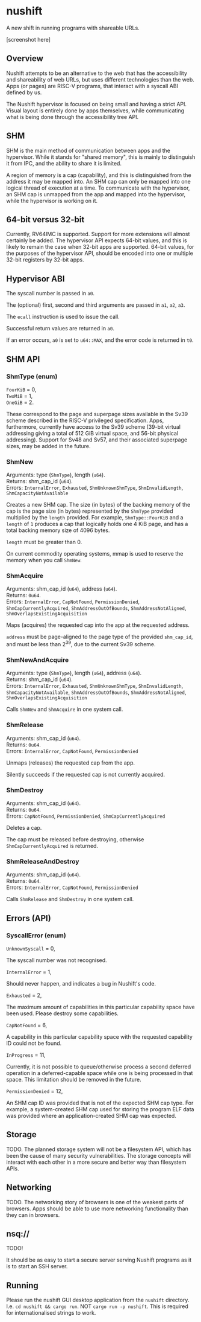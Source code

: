 # nushift

A new shift in running programs with shareable URLs.

[screenshot here]

## Overview

Nushift attempts to be an alternative to the web that has the accessibility and shareability of web URLs, but uses different technologies than the web. Apps (or pages) are RISC-V programs, that interact with a syscall ABI defined by us.

The Nushift hypervisor is focused on being small and having a strict API. Visual layout is entirely done by apps themselves, while communicating what is being done through the accessibility tree API.

## SHM

SHM is the main method of communication between apps and the hypervisor. While it stands for "shared memory", this is mainly to distinguish it from IPC, and the ability to share it is limited.

A region of memory is a cap (capability), and this is distinguished from the address it may be mapped into. An SHM cap can only be mapped into one logical thread of execution at a time. To communicate with the hypervisor, an SHM cap is unmapped from the app and mapped into the hypervisor, while the hypervisor is working on it.

## 64-bit versus 32-bit

Currently, RV64IMC is supported. Support for more extensions will almost certainly be added. The hypervisor API expects 64-bit values, and this is likely to remain the case when 32-bit apps are supported. 64-bit values, for the purposes of the hypervisor API, should be encoded into one or multiple 32-bit registers by 32-bit apps.

## Hypervisor ABI

The syscall number is passed in `a0`.

The (optional) first, second and third arguments are passed in `a1`, `a2`, `a3`.

The `ecall` instruction is used to issue the call.

Successful return values are returned in `a0`.

If an error occurs, `a0` is set to `u64::MAX`, and the error code is returned in `t0`.

## SHM API

### ShmType (enum)

`FourKiB` = 0,\
`TwoMiB` = 1,\
`OneGiB` = 2.

These correspond to the page and superpage sizes available in the Sv39 scheme described in the RISC-V privileged specification. Apps, furthermore, currently have access to the Sv39 scheme (39-bit virtual addressing giving a total of 512 GiB virtual space, and 56-bit physical addressing). Support for Sv48 and Sv57, and their associated superpage sizes, may be added in the future.

### ShmNew

Arguments: type (`ShmType`), length (`u64`).\
Returns: shm_cap_id (`u64`).\
Errors: `InternalError`, `Exhausted`, `ShmUnknownShmType`, `ShmInvalidLength`, `ShmCapacityNotAvailable`

Creates a new SHM cap. The size (in bytes) of the backing memory of the cap is the page size (in bytes) represented by the `ShmType` provided multiplied by the `length` provided. For example, `ShmType::FourKiB` and a `length` of `1` produces a cap that logically holds one 4 KiB page, and has a total backing memory size of 4096 bytes.

`length` must be greater than 0.

On current commodity operating systems, mmap is used to reserve the memory when you call `ShmNew`.

### ShmAcquire

Arguments: shm_cap_id (`u64`), address (`u64`).\
Returns: `0u64`.\
Errors: `InternalError`, `CapNotFound`, `PermissionDenied`, `ShmCapCurrentlyAcquired`, `ShmAddressOutOfBounds`, `ShmAddressNotAligned`, `ShmOverlapsExistingAcquisition`

Maps (acquires) the requested cap into the app at the requested address.

`address` must be page-aligned to the page type of the provided `shm_cap_id`, and must be less than 2<sup>39</sup>, due to the current Sv39 scheme.

### ShmNewAndAcquire

Arguments: type (`ShmType`), length (`u64`), address (`u64`).\
Returns: shm_cap_id (`u64`).\
Errors: `InternalError`, `Exhausted`, `ShmUnknownShmType`, `ShmInvalidLength`, `ShmCapacityNotAvailable`, `ShmAddressOutOfBounds`, `ShmAddressNotAligned`, `ShmOverlapsExistingAcquisition`

Calls `ShmNew` and `ShmAcquire` in one system call.

### ShmRelease

Arguments: shm_cap_id (`u64`).\
Returns: `0u64`.\
Errors: `InternalError`, `CapNotFound`, `PermissionDenied`

Unmaps (releases) the requested cap from the app.

Silently succeeds if the requested cap is not currently acquired.

### ShmDestroy

Arguments: shm_cap_id (`u64`).\
Returns: `0u64`.\
Errors: `CapNotFound`, `PermissionDenied`, `ShmCapCurrentlyAcquired`

Deletes a cap.

The cap must be released before destroying, otherwise `ShmCapCurrentlyAcquired` is returned.

### ShmReleaseAndDestroy

Arguments: shm_cap_id (`u64`).\
Returns: `0u64`.\
Errors: `InternalError`, `CapNotFound`, `PermissionDenied`

Calls `ShmRelease` and `ShmDestroy` in one system call.

## Errors (API)

### SyscallError (enum)

`UnknownSyscall` = 0,

The syscall number was not recognised.

`InternalError` = 1,

Should never happen, and indicates a bug in Nushift's code.

`Exhausted` = 2,

The maximum amount of capabilities in this particular capability space have been used. Please destroy some capabilities.

`CapNotFound` = 6,

A capability in this particular capability space with the requested capability ID could not be found.

`InProgress` = 11,

Currently, it is not possible to queue/otherwise process a second deferred operation in a deferred-capable space while one is being processed in that space. This limitation should be removed in the future.

`PermissionDenied` = 12,

An SHM cap ID was provided that is not of the expected SHM cap type. For example, a system-created SHM cap used for storing the program ELF data was provided where an application-created SHM cap was expected.

## Storage

TODO. The planned storage system will not be a filesystem API, which has been the cause of many security vulnerabilities. The storage concepts will interact with each other in a more secure and better way than filesystem APIs.

## Networking

TODO. The networking story of browsers is one of the weakest parts of browsers. Apps should be able to use more networking functionality than they can in browsers.

## nsq://

TODO!

It should be as easy to start a secure server serving Nushift programs as it is to start an SSH server.

## Running

Please run the nushift GUI desktop application from the `nushift` directory. I.e. `cd nushift && cargo run`. NOT `cargo run -p nushift`. This is required for internationalised strings to work.
